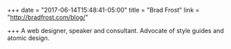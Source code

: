 +++
date = "2017-06-14T15:48:41-05:00"
title = "Brad Frost"
link = "http://bradfrost.com/blog/"

+++
A web designer, speaker and consultant. Advocate of style guides and atomic design.
